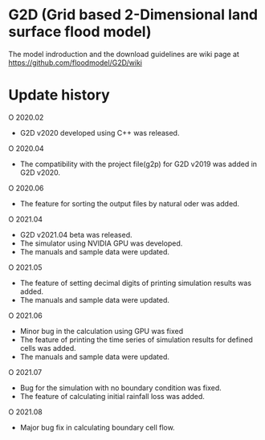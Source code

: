 # G2D (Grid based 2-Dimensional land surface flood model) 

The model indroduction and the download guidelines are wiki page at https://github.com/floodmodel/G2D/wiki

#
# Update history
O 2020.02
 - G2D v2020 developed using C++ was released.
 
O 2020.04 
 - The compatibility with the project file(g2p) for G2D v2019 was added in G2D v2020.
 
O 2020.06 
 - The feature for sorting the output files by natural oder was added.
 
O 2021.04
 - G2D v2021.04 beta was released.
 - The simulator using NVIDIA GPU was developed.
 - The manuals and sample data were updated.

O 2021.05
 - The feature of setting decimal digits of printing simulation results was added.
 - The manuals and sample data were updated.

O 2021.06
 - Minor bug in the calculation using GPU was fixed
 - The feature of printing the time series of simulation results for defined cells was added.
 - The manuals and sample data were updated.

O 2021.07
 - Bug for the simulation with no boundary condition was fixed.
 - The feature of calculating initial rainfall loss was added.

O 2021.08
 - Major bug fix in calculating boundary cell flow.  

